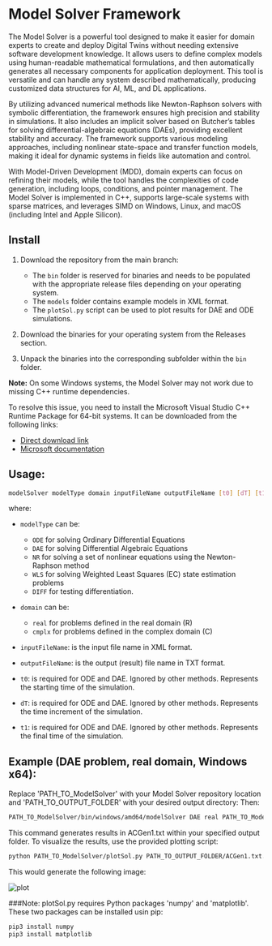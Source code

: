 
# Model Solver Framework

The Model Solver is a powerful tool designed to make it easier for domain experts to create and deploy Digital Twins without needing extensive software development knowledge. It allows users to define complex models using human-readable mathematical formulations, and then automatically generates all necessary components for application deployment. This tool is versatile and can handle any system described mathematically, producing customized data structures for AI, ML, and DL applications.

By utilizing advanced numerical methods like Newton-Raphson solvers with symbolic differentiation, the framework ensures high precision and stability in simulations. It also includes an implicit solver based on Butcher’s tables for solving differential-algebraic equations (DAEs), providing excellent stability and accuracy. The framework supports various modeling approaches, including nonlinear state-space and transfer function models, making it ideal for dynamic systems in fields like automation and control.

With Model-Driven Development (MDD), domain experts can focus on refining their models, while the tool handles the complexities of code generation, including loops, conditions, and pointer management. The Model Solver is implemented in C++, supports large-scale systems with sparse matrices, and leverages SIMD on Windows, Linux, and macOS (including Intel and Apple Silicon).

## Install

1. Download the repository from the main branch:
   - The `bin` folder is reserved for binaries and needs to be populated with the appropriate release files depending on your operating system.
   - The `models` folder contains example models in XML format.
   - The `plotSol.py` script can be used to plot results for DAE and ODE simulations.

2. Download the binaries for your operating system from the Releases section.

3. Unpack the binaries into the corresponding subfolder within the `bin` folder.
   
**Note:** On some Windows systems, the Model Solver may not work due to missing C++ runtime dependencies. 

To resolve this issue, you need to install the Microsoft Visual Studio C++ Runtime Package for 64-bit systems. It can be downloaded from the following links:
- [Direct download link](https://aka.ms/vs/17/release/vc_redist.x64.exe)
- [Microsoft documentation](https://learn.microsoft.com/en-us/cpp/windows/latest-supported-vc-redist?view=msvc-170#visual-studio-2015-2017-2019-and-2022)



## Usage:

```bash
modelSolver modelType domain inputFileName outputFileName [t0] [dT] [t1]
```
where:

- `modelType` can be:
    - `ODE` for solving Ordinary Differential Equations
    - `DAE` for solving Differential Algebraic Equations
    - `NR` for solving a set of nonlinear equations using the Newton-Raphson method
    - `WLS` for solving Weighted Least Squares (EC) state estimation problems
    - `DIFF` for testing differentiation.
  
- `domain` can be:
    - `real` for problems defined in the real domain (R)
    - `cmplx` for problems defined in the complex domain (C)
  
- `inputFileName`: is the input file name in XML format.

- `outputFileName`: is the output (result) file name in TXT format.

- `t0`: is required for ODE and DAE. Ignored by other methods. Represents the starting time of the simulation.
  
- `dT`: is required for ODE and DAE. Ignored by other methods. Represents the time increment of the simulation.
  
- `t1`: is required for ODE and DAE. Ignored by other methods. Represents the final time of the simulation.

## Example (DAE problem, real domain, Windows x64):

Replace 'PATH_TO_ModelSolver' with your Model Solver repository location and 'PATH_TO_OUTPUT_FOLDER' with your desired output directory: Then:

```bash
PATH_TO_ModelSolver/bin/windows/amd64/modelSolver DAE real PATH_TO_ModelSolver/models/DAE/ACGenWith1LoadMechLimitAndInitialProblem.xml PATH_TO_OUTPUT_FOLDER/ACGen1.txt 0 0.01 20
```
This command generates results in ACGen1.txt within your specified output folder.
To visualize the results, use the provided plotting script:
```bash
python PATH_TO_ModelSolver/plotSol.py PATH_TO_OUTPUT_FOLDER/ACGen1.txt.
```
This would generate the following image:

![plot](https://github.com/user-attachments/assets/4d306138-986a-4cae-9f32-2d9fab9d32cc)

###Note: plotSol.py requires Python packages 'numpy' and 'matplotlib'. These two packages can be installed usin pip:
```bash
pip3 install numpy
pip3 install matplotlib
```
